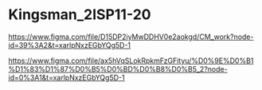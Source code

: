 # Kingsman_2ISP11-20

https://www.figma.com/file/D15DP2iyMwDDHV0e2aokgd/CM_work?node-id=39%3A2&t=xarlpNxzEGbYQg5D-1

https://www.figma.com/file/ax5hVqSLokRpkmFzGFityu/%D0%9E%D0%B1%D1%83%D1%87%D0%B5%D0%BD%D0%B8%D0%B5_2?node-id=0%3A1&t=xarlpNxzEGbYQg5D-1
